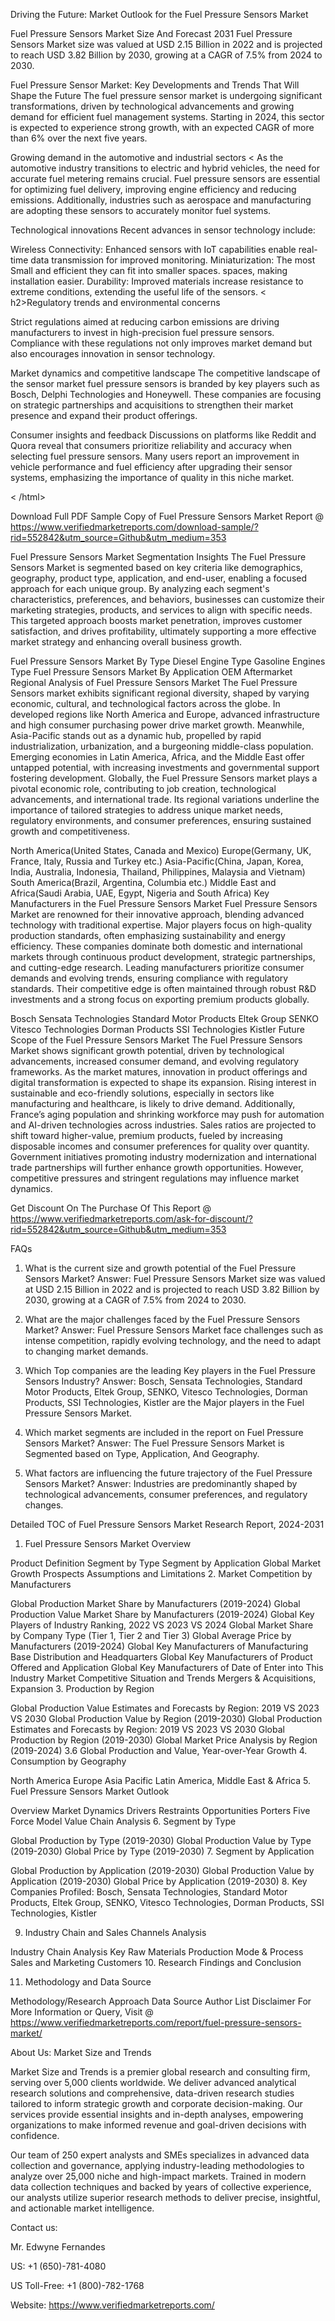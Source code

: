 Driving the Future: Market Outlook for the Fuel Pressure Sensors Market


Fuel Pressure Sensors Market Size And Forecast 2031
Fuel Pressure Sensors Market size was valued at USD 2.15 Billion in 2022 and is projected to reach USD 3.82 Billion by 2030, growing at a CAGR of 7.5% from 2024 to 2030.

Fuel Pressure Sensor Market: Key Developments and Trends That Will Shape the Future
The fuel pressure sensor market is undergoing significant transformations, driven by technological advancements and growing demand for efficient fuel management systems. Starting in 2024, this sector is expected to experience strong growth, with an expected CAGR of more than 6% over the next five years.

Growing demand in the automotive and industrial sectors
< As the automotive industry transitions to electric and hybrid vehicles, the need for accurate fuel metering remains crucial. Fuel pressure sensors are essential for optimizing fuel delivery, improving engine efficiency and reducing emissions. Additionally, industries such as aerospace and manufacturing are adopting these sensors to accurately monitor fuel systems.

Technological innovations
Recent advances in sensor technology include:

Wireless Connectivity: Enhanced sensors with IoT capabilities enable real-time data transmission for improved monitoring.
Miniaturization: The most Small and efficient they can fit into smaller spaces. spaces, making installation easier.
Durability: Improved materials increase resistance to extreme conditions, extending the useful life of the sensors.
< h2>Regulatory trends and environmental concerns

Strict regulations aimed at reducing carbon emissions are driving manufacturers to invest in high-precision fuel pressure sensors. Compliance with these regulations not only improves market demand but also encourages innovation in sensor technology.

Market dynamics and competitive landscape
The competitive landscape of the sensor market fuel pressure sensors is branded by key players such as Bosch, Delphi Technologies and Honeywell. These companies are focusing on strategic partnerships and acquisitions to strengthen their market presence and expand their product offerings.

Consumer insights and feedback
Discussions on platforms like Reddit and Quora reveal that consumers prioritize reliability and accuracy when selecting fuel pressure sensors. Many users report an improvement in vehicle performance and fuel efficiency after upgrading their sensor systems, emphasizing the importance of quality in this niche market.

< /html>

Download Full PDF Sample Copy of Fuel Pressure Sensors Market Report @ https://www.verifiedmarketreports.com/download-sample/?rid=552842&utm_source=Github&utm_medium=353

Fuel Pressure Sensors Market Segmentation Insights
The Fuel Pressure Sensors Market is segmented based on key criteria like demographics, geography, product type, application, and end-user, enabling a focused approach for each unique group. By analyzing each segment's characteristics, preferences, and behaviors, businesses can customize their marketing strategies, products, and services to align with specific needs. This targeted approach boosts market penetration, improves customer satisfaction, and drives profitability, ultimately supporting a more effective market strategy and enhancing overall business growth.

Fuel Pressure Sensors Market By Type
Diesel Engine Type
Gasoline Engines Type
Fuel Pressure Sensors Market By Application
OEM
Aftermarket
Regional Analysis of Fuel Pressure Sensors Market
The Fuel Pressure Sensors market exhibits significant regional diversity, shaped by varying economic, cultural, and technological factors across the globe. In developed regions like North America and Europe, advanced infrastructure and high consumer purchasing power drive market growth. Meanwhile, Asia-Pacific stands out as a dynamic hub, propelled by rapid industrialization, urbanization, and a burgeoning middle-class population. Emerging economies in Latin America, Africa, and the Middle East offer untapped potential, with increasing investments and governmental support fostering development. Globally, the Fuel Pressure Sensors market plays a pivotal economic role, contributing to job creation, technological advancements, and international trade. Its regional variations underline the importance of tailored strategies to address unique market needs, regulatory environments, and consumer preferences, ensuring sustained growth and competitiveness.

North America(United States, Canada and Mexico)
Europe(Germany, UK, France, Italy, Russia and Turkey etc.)
Asia-Pacific(China, Japan, Korea, India, Australia, Indonesia, Thailand, Philippines, Malaysia and Vietnam)
South America(Brazil, Argentina, Columbia etc.)
Middle East and Africa(Saudi Arabia, UAE, Egypt, Nigeria and South Africa)
Key Manufacturers in the Fuel Pressure Sensors Market
Fuel Pressure Sensors Market are renowned for their innovative approach, blending advanced technology with traditional expertise. Major players focus on high-quality production standards, often emphasizing sustainability and energy efficiency. These companies dominate both domestic and international markets through continuous product development, strategic partnerships, and cutting-edge research. Leading manufacturers prioritize consumer demands and evolving trends, ensuring compliance with regulatory standards. Their competitive edge is often maintained through robust R&D investments and a strong focus on exporting premium products globally.

Bosch
Sensata Technologies
Standard Motor Products
Eltek Group
SENKO
Vitesco Technologies
Dorman Products
SSI Technologies
Kistler
Future Scope of the Fuel Pressure Sensors Market
The Fuel Pressure Sensors Market shows significant growth potential, driven by technological advancements, increased consumer demand, and evolving regulatory frameworks. As the market matures, innovation in product offerings and digital transformation is expected to shape its expansion. Rising interest in sustainable and eco-friendly solutions, especially in sectors like manufacturing and healthcare, is likely to drive demand. Additionally, France’s aging population and shrinking workforce may push for automation and AI-driven technologies across industries. Sales ratios are projected to shift toward higher-value, premium products, fueled by increasing disposable incomes and consumer preferences for quality over quantity. Government initiatives promoting industry modernization and international trade partnerships will further enhance growth opportunities. However, competitive pressures and stringent regulations may influence market dynamics.

Get Discount On The Purchase Of This Report @ https://www.verifiedmarketreports.com/ask-for-discount/?rid=552842&utm_source=Github&utm_medium=353

FAQs
1. What is the current size and growth potential of the Fuel Pressure Sensors Market?
Answer: Fuel Pressure Sensors Market size was valued at USD 2.15 Billion in 2022 and is projected to reach USD 3.82 Billion by 2030, growing at a CAGR of 7.5% from 2024 to 2030.

2. What are the major challenges faced by the Fuel Pressure Sensors Market?
Answer: Fuel Pressure Sensors Market face challenges such as intense competition, rapidly evolving technology, and the need to adapt to changing market demands.

3. Which Top companies are the leading Key players in the Fuel Pressure Sensors Industry?
Answer: Bosch, Sensata Technologies, Standard Motor Products, Eltek Group, SENKO, Vitesco Technologies, Dorman Products, SSI Technologies, Kistler are the Major players in the Fuel Pressure Sensors Market.

4. Which market segments are included in the report on Fuel Pressure Sensors Market?
Answer: The Fuel Pressure Sensors Market is Segmented based on Type, Application, And Geography.

5. What factors are influencing the future trajectory of the Fuel Pressure Sensors Market?
Answer: Industries are predominantly shaped by technological advancements, consumer preferences, and regulatory changes.

Detailed TOC of Fuel Pressure Sensors Market Research Report, 2024-2031
1. Fuel Pressure Sensors Market Overview

Product Definition
Segment by Type
Segment by Application
Global Market Growth Prospects
Assumptions and Limitations
2. Market Competition by Manufacturers

Global Production Market Share by Manufacturers (2019-2024)
Global Production Value Market Share by Manufacturers (2019-2024)
Global Key Players of Industry Ranking, 2022 VS 2023 VS 2024
Global Market Share by Company Type (Tier 1, Tier 2 and Tier 3)
Global Average Price by Manufacturers (2019-2024)
Global Key Manufacturers of Manufacturing Base Distribution and Headquarters
Global Key Manufacturers of Product Offered and Application
Global Key Manufacturers of Date of Enter into This Industry
Market Competitive Situation and Trends
Mergers & Acquisitions, Expansion
3. Production by Region

Global Production Value Estimates and Forecasts by Region: 2019 VS 2023 VS 2030
Global Production Value by Region (2019-2030)
Global Production Estimates and Forecasts by Region: 2019 VS 2023 VS 2030
Global Production by Region (2019-2030)
Global Market Price Analysis by Region (2019-2024) 3.6 Global Production and Value, Year-over-Year Growth
4. Consumption by Geography

North America
Europe
Asia Pacific
Latin America, Middle East & Africa
5. Fuel Pressure Sensors Market Outlook

Overview
Market Dynamics
Drivers
Restraints
Opportunities
Porters Five Force Model
Value Chain Analysis 
6. Segment by Type

Global Production by Type (2019-2030)
Global Production Value by Type (2019-2030)
Global Price by Type (2019-2030)
7. Segment by Application

Global Production by Application (2019-2030)
Global Production Value by Application (2019-2030)
Global Price by Application (2019-2030)
8. Key Companies Profiled: Bosch, Sensata Technologies, Standard Motor Products, Eltek Group, SENKO, Vitesco Technologies, Dorman Products, SSI Technologies, Kistler

9. Industry Chain and Sales Channels Analysis

Industry Chain Analysis
Key Raw Materials
Production Mode & Process
Sales and Marketing
Customers
10. Research Findings and Conclusion

11. Methodology and Data Source

Methodology/Research Approach
Data Source
Author List
Disclaimer
For More Information or Query, Visit @ https://www.verifiedmarketreports.com/report/fuel-pressure-sensors-market/

About Us: Market Size and Trends

Market Size and Trends is a premier global research and consulting firm, serving over 5,000 clients worldwide. We deliver advanced analytical research solutions and comprehensive, data-driven research studies tailored to inform strategic growth and corporate decision-making. Our services provide essential insights and in-depth analyses, empowering organizations to make informed revenue and goal-driven decisions with confidence.

Our team of 250 expert analysts and SMEs specializes in advanced data collection and governance, applying industry-leading methodologies to analyze over 25,000 niche and high-impact markets. Trained in modern data collection techniques and backed by years of collective experience, our analysts utilize superior research methods to deliver precise, insightful, and actionable market intelligence.

Contact us:

Mr. Edwyne Fernandes

US: +1 (650)-781-4080

US Toll-Free: +1 (800)-782-1768

Website: https://www.verifiedmarketreports.com/
